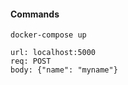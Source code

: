 #### Commands

```
docker-compose up
```

```
url: localhost:5000
req: POST
body: {"name": "myname"}
```